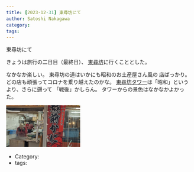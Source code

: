 ```yaml
---
title: [2023-12-31] 東尋坊にて
author: Satoshi Nakagawa
category: 
tags: 
---
```


東尋坊にて

 きょうは旅行の二日目（最終日）、
[東尋坊](https://ja.wikipedia.org/wiki/%E6%9D%B1%E5%B0%8B%E5%9D%8A)に行くこととした。

 なかなか楽しい。
東尋坊の道はいかにも昭和のお土産屋さん風の
店ばっかり。
どの店も頑張ってコロナを乗り越えたのかな。
[東尋坊タワー](http://www.tojinbo.net/)は「昭和」というより、さらに遡って
「戦後」かしらん。
タワーからの景色はなかなかよかった。

<a href="/pict/2023-12-31-tojinbo-pub.jpg">
<img src="/pict/2023-12-31-tojinbo-pub.jpg" alt="" width="200"/></a>

- Category: [](https://merapano.github.io/categories.html#)
- tags: 
